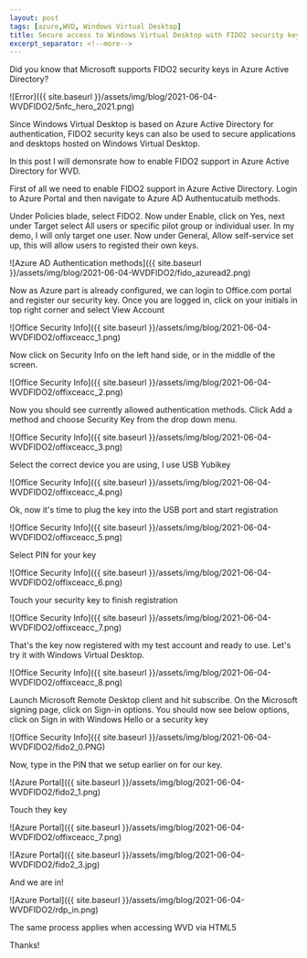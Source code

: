 ```yaml
---
layout: post
tags: [azure,WVD, Windows Virtual Desktop]
title: Secure access to Windows Virtual Desktop with FIDO2 security keys
excerpt_separator: <!--more-->
---
```

Did you know that Microsoft supports FIDO2 security keys in Azure Active Directory? 

![Error]({{ site.baseurl }}/assets/img/blog/2021-06-04-WVDFIDO2/5nfc_hero_2021.png)

<!--more-->

Since Windows Virtual Desktop is based on Azure Active Directory for authentication, FIDO2 security keys can also be used to secure applications and desktops hosted on Windows Virtual Desktop.

In this post I will demonsrate how to enable FIDO2 support in Azure Active Directory for WVD.

First of all we need to enable FIDO2 support in Azure Active Directory.
Login to Azure Portal and then navigate to Azure AD Authentucatuib methods.

Under Policies blade, select FIDO2. Now under Enable, click on Yes, next under Target select All users or specific pilot group or individual user. In my demo, I will only target one user.
Now under General, Allow self-service set up, this will allow users to registed their own keys.

![Azure AD Authentication methods]({{ site.baseurl }}/assets/img/blog/2021-06-04-WVDFIDO2/fido_azuread2.png)

Now as Azure part is already configured, we can login to Office.com portal and register our security key.
Once you are logged in, click on your initials in top right corner and select View Account

![Office Security Info]({{ site.baseurl }}/assets/img/blog/2021-06-04-WVDFIDO2/offixceacc_1.png)

Now click on Security Info on the left hand side, or in the middle of the screen.
 
![Office Security Info]({{ site.baseurl }}/assets/img/blog/2021-06-04-WVDFIDO2/offixceacc_2.png)

Now you should see currently allowed authentication methods. Click Add a method and choose Security Key from the drop down menu.

![Office Security Info]({{ site.baseurl }}/assets/img/blog/2021-06-04-WVDFIDO2/offixceacc_3.png)

Select the correct device you are using, I use USB Yubikey 

![Office Security Info]({{ site.baseurl }}/assets/img/blog/2021-06-04-WVDFIDO2/offixceacc_4.png)

Ok, now it's time to plug the key into the USB port and start registration

![Office Security Info]({{ site.baseurl }}/assets/img/blog/2021-06-04-WVDFIDO2/offixceacc_5.png)

Select PIN for your key

![Office Security Info]({{ site.baseurl }}/assets/img/blog/2021-06-04-WVDFIDO2/offixceacc_6.png)

Touch your security key to finish registration

![Office Security Info]({{ site.baseurl }}/assets/img/blog/2021-06-04-WVDFIDO2/offixceacc_7.png)

That's the key now registered with my test account and ready to use. Let's try it with Windows Virtual Desktop.

![Office Security Info]({{ site.baseurl }}/assets/img/blog/2021-06-04-WVDFIDO2/offixceacc_8.png)

Launch Microsoft Remote Desktop client and hit subscribe. On the Microsoft signing page, click on Sign-in options.
You should now see below options, click on Sign in with Windows Hello or a security key

![Office Security Info]({{ site.baseurl }}/assets/img/blog/2021-06-04-WVDFIDO2/fido2_0.PNG)

Now, type in the PIN that we setup earlier on for our key.

![Azure Portal]({{ site.baseurl }}/assets/img/blog/2021-06-04-WVDFIDO2/fido2_1.png)

Touch they key

![Azure Portal]({{ site.baseurl }}/assets/img/blog/2021-06-04-WVDFIDO2/offixceacc_7.png)

![Azure Portal]({{ site.baseurl }}/assets/img/blog/2021-06-04-WVDFIDO2/fido2_3.jpg)

And we are in! 

![Azure Portal]({{ site.baseurl }}/assets/img/blog/2021-06-04-WVDFIDO2/rdp_in.png)

The same process applies when accessing WVD via HTML5

Thanks!